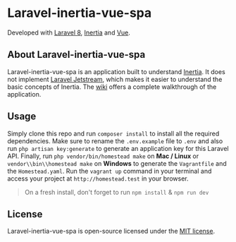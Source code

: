 # Laravel-inertia-vue-spa

Developed with [Laravel 8](https://laravel.com/docs/8.x), [Inertia](https://inertiajs.com/) and [Vue](https://vuejs.org/).

## About Laravel-inertia-vue-spa

Laravel-inertia-vue-spa is an application built to understand [Inertia](https://inertiajs.com/). It does not implement [Laravel Jetstream](https://jetstream.laravel.com/1.x/introduction.html), which makes it easier to understand the basic concepts of Inertia. The [wiki](https://github.com/marcoandre1/laravel-inertia-vue-spa/wiki) offers a complete walkthrough of the application.

## Usage

Simply clone this repo and run `composer install` to install all the required dependencies. Make sure to rename the `.env.example` file to `.env` and also run `php artisan key:generate` to generate an application key for this Laravel API. Finally, run `php vendor/bin/homestead make` on **Mac / Linux** or `vendor\\bin\\homestead make` on **Windows** to generate the `Vagrantfile` and the `Homestead.yaml`. Run the `vagrant up` command in your terminal and access your project at `http://homestead.test` in your browser.

> On a fresh install, don't forget to run `npm install` & `npm run dev`

## License

Laravel-inertia-vue-spa is open-source licensed under the [MIT license](https://opensource.org/licenses/MIT).
